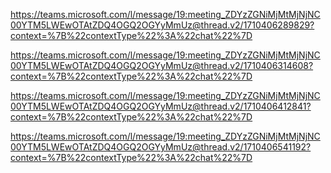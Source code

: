 https://teams.microsoft.com/l/message/19:meeting_ZDYzZGNiMjMtMjNjNC00YTM5LWEwOTAtZDQ4OGQ2OGYyMmUz@thread.v2/1710406289829?context=%7B%22contextType%22%3A%22chat%22%7D


https://teams.microsoft.com/l/message/19:meeting_ZDYzZGNiMjMtMjNjNC00YTM5LWEwOTAtZDQ4OGQ2OGYyMmUz@thread.v2/1710406314608?context=%7B%22contextType%22%3A%22chat%22%7D


https://teams.microsoft.com/l/message/19:meeting_ZDYzZGNiMjMtMjNjNC00YTM5LWEwOTAtZDQ4OGQ2OGYyMmUz@thread.v2/1710406412841?context=%7B%22contextType%22%3A%22chat%22%7D


https://teams.microsoft.com/l/message/19:meeting_ZDYzZGNiMjMtMjNjNC00YTM5LWEwOTAtZDQ4OGQ2OGYyMmUz@thread.v2/1710406541192?context=%7B%22contextType%22%3A%22chat%22%7D